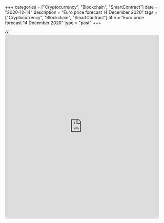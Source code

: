 +++
categories = ["Cryptocurrency", "Blockchain", "SmartContract"]
date = "2020-12-14"
description = "Euro price forecast 14 December 2020"
tags = ["Cryptocurrency", "Blockchain", "SmartContract"]
title = "Euro price forecast 14 December 2020"
type = "post"
+++

{{<iframe id="large-banner" src="https://www.bounty.group/#slide=23.0" width="100%" height="600" scrolling="no" style="border: 0px solid rgb(216, 221, 230); border-radius: 3px;">}}

2020-12-14

2020-12-14

Euro: one way or another. Forecast as of 14.12.2020Dmitri Demidenko

Neither ECB nor Brexit could press the euro down. There is a small
chance for the [S&P 500][1] correction or Fed’s hawkish tone. Will the
[EURUSD][2] rally continue? Let us discuss the Forex outlook and make up
a trading plan.

## Weekly euro fundamental forecast

What can stop the [EURUSD][2] bulls? Where is the finish? When will the
euro start a correction down? These questions bother the Forex traders.
The euro has risen too high; however, the ECB didn’t surprise financial
markets at the December meeting. How can the ECB be satisfied with the
current situation? The pound’s crash amid the talks about a no-deal
Brexit didn’t affect the euro positions. Moreover, the growth of the
[GBPUSD][3] after the UK-EU talks resumed could support the euro rally.
Will the euro reach $1.25$ soon?

After Christine Lagarde had said that the ECB would monitor the exchange
rate and suggested that the ECB may not need to use the entire amount of
the Pandemic Emergence Purchase program, it became clear that the
European central bank wouldn’t set the [EURUSD][2] bulls back. Bears
still hope for a no-deal Brexit, the US stock indexes correction,
and...the Fed, which could discourage the greenback sellers with the
reluctance to launch the ‘operation twist.’

Following the dinner meeting of  British Prime Minister Boris Johnson
and European Commission President Ursula von der Leyen, the pound was
set to prepare for the UK withdrawal from the EU without a deal. The
[GBPUSD][3] dropped to level 1.314 indicated [earlier][4]. According to
a Financial Times source familiar with the matter, the negotiators found
a way out of the impasse. The main sticky point was the difference in
the goals. The UK wanted to defend its sovereignty, and the European
Union feared unfair competition. A compromise suggests if one of the two
sides is discontent, it could introduce tariffs unilaterally. The pound
grew and supported the euro.



 _Source_ _: Trading Economics_

If anyone is concerned about a close deadline, there is still time for
London and Brussels to ratify the agreement. Negotiations could continue
until Christmas, according to a senior EU official.

The [S&P 500][1] was growing on the expectations that the US Congress
should adopt the additional fiscal stimulus. However, the rally has
slowed as there are problems with approving a $908 billion project put
forward by the coalition. One way or another! The bipartisan commission
decided to split the aid package. The first one is $ 746 billion,
including money for small businesses, assistance for the unemployed,
funding for COVID-19 preventive measures. The second package is $160
billion suggested for local government and liability advocacy. Such an
approach may provide the US economy with the resources, which will allow
the US stock indexes to continue the rally.

### Weekly [EURUSD][2] trading plan

The Fed keeps its powder dry while saying that all tools to support the
economy remain on the table. At the December meeting, the Federal
Reserve should go away from its earlier statements suggesting that its $
120 billion per month emergency asset purchase program will continue
until the economic recovery meets certain conditions. A more dovish tone
will maintain pressure on the US dollar. Unless Brexit, the [S&P 500][1]
correction, or the Fed discourage the euro bulls, the [EURUSD][2] can
break out the resistance at 1.216 and go up to $1.22 and $1.224.



## Price chart of EURUSD in real time mode

The content of this article reflects the author’s opinion and does not
necessarily reflect the official position of LiteForex. The material
published on this page is provided for informational purposes only and
should not be considered as the provision of investment advice for the
purposes of Directive 2004/39/EC.

Rate this article:

{{value}}

( {{count}} {{title}} )

   1. my.liteforex.com/trading/chart?symbol=SPX&returnUrl=true
   2. my.liteforex.com/trading/chart?symbol=EURUSD&returnUrl=true
   3. my.liteforex.com/trading/chart?symbol=GBPUSD&returnUrl=true
   4. www.liteforex.com/blog/analysts-opinions/pound-rolls-the-dice-forecast-as-of-09122020/